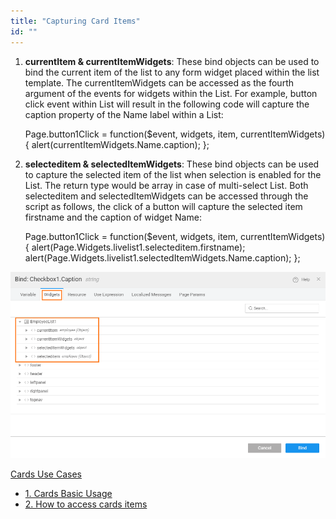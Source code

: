 ```yaml
---
title: "Capturing Card Items"
id: ""
---
```


1. **currentItem & currentItemWidgets**: These bind objects can be used to bind the current item of the list to any form widget placed within the list template. The currentItemWidgets can be accessed as the fourth argument of the events for widgets within the List. For example, button click event within List will result in the following code will capture the caption property of the Name label within a List:
    
    Page.button1Click = function($event, widgets, item, currentItemWidgets) {
            alert(currentItemWidgets.Name.caption);
        };
    
2. **selecteditem & selectedItemWidgets**: These bind objects can be used to capture the selected item of the list when selection is enabled for the List. The return type would be array in case of multi-select List. Both selecteditem and selectedItemWidgets can be accessed through the script as follows, the click of a button will capture the selected item firstname and the caption of widget Name:
    
    Page.button1Click = function($event, widgets, item, currentItemWidgets) {
            alert(Page.Widgets.livelist1.selecteditem.firstname);
            alert(Page.Widgets.livelist1.selectedItemWidgets.Name.caption);
        };
    

[![list_bind](/learn/assets/list_bind.png)](/learn/assets/list_bind.png)

[Cards Use Cases](/learn/app-development/widgets/datalive/cards/card-use-cases/)

- [1. Cards Basic Usage](/learn/app-development/widgets/datalive/cards/card-basic-usage/)
- [2. How to access cards items](/learn/how-tos/capturing-card-items/)

